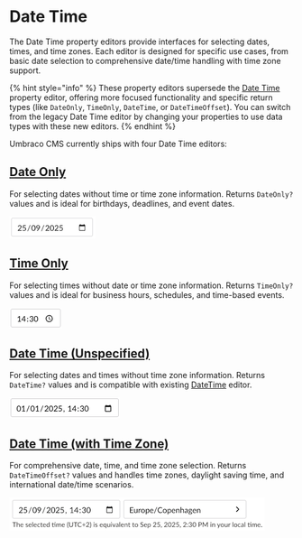# Date Time

The Date Time property editors provide interfaces for selecting dates, times, and time zones. Each editor is designed for specific use cases, from basic date selection to comprehensive date/time handling with time zone support.

{% hint style="info" %}
These property editors supersede the [Date Time](../date-time.md) property editor, offering more focused functionality and specific return types (like `DateOnly`, `TimeOnly`, `DateTime`, or `DateTimeOffset`). You can switch from the legacy Date Time editor by changing your properties to use data types with these new editors.
{% endhint %}

Umbraco CMS currently ships with four Date Time editors:

## [Date Only](date-only.md)

For selecting dates without time or time zone information. Returns `DateOnly?` values and is ideal for birthdays, deadlines, and event dates.

![Date Only property editor interface](./images/date-only-editor.png)

## [Time Only](time-only.md)

For selecting times without date or time zone information. Returns `TimeOnly?` values and is ideal for business hours, schedules, and time-based events.

![Time Only property editor interface](./images/time-only-time-format-hhmm.png)

## [Date Time (Unspecified)](date-time-unspecified.md)

For selecting dates and times without time zone information. Returns `DateTime?` values and is compatible with existing [DateTime](../date-time.md) editor.

![Date Time (unspecified) property editor interface](./images/date-time-time-format-hhmm.png)

## [Date Time (with Time Zone)](date-time-with-time-zone.md)

For comprehensive date, time, and time zone selection. Returns `DateTimeOffset?` values and handles time zones, daylight saving time, and international date/time scenarios.

![Date Time (with time zone) property editor interface](./images/date-time-with-time-zone-editor.png)
